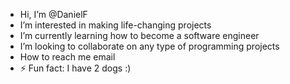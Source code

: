-  Hi, I’m @DanielF
-  I’m interested in making life-changing projects
-  I’m currently learning how to become a software engineer
-  I’m looking to collaborate on any type of programming projects
- How to reach me email
- ⚡ Fun fact: I have 2 dogs :)

<!---
DatboyDan/DatboyDan is a ✨ special ✨ repository because its `README.md` (this file) appears on your GitHub profile.
You can click the Preview link to take a look at your changes.
--->
